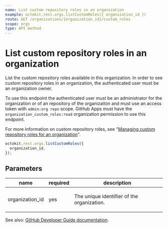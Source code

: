```yaml
---
name: List custom repository roles in an organization
example: octokit.rest.orgs.listCustomRoles({ organization_id })
route: GET /organizations/{organization_id}/custom_roles
scope: orgs
type: API method
---
```


# List custom repository roles in an organization

List the custom repository roles available in this organization. In order to see custom
repository roles in an organization, the authenticated user must be an organization owner.

To use this endpoint the authenticated user must be an administrator for the organization or of an repository of the organizaiton and must use an access token with `admin:org repo` scope.
GitHub Apps must have the `organization_custom_roles:read` organization permission to use this endpoint.

For more information on custom repository roles, see "[Managing custom repository roles for an organization](https://docs.github.com/enterprise-cloud@latest//organizations/managing-peoples-access-to-your-organization-with-roles/managing-custom-repository-roles-for-an-organization)".

```js
octokit.rest.orgs.listCustomRoles({
  organization_id,
});
```

## Parameters

<table>
  <thead>
    <tr>
      <th>name</th>
      <th>required</th>
      <th>description</th>
    </tr>
  </thead>
  <tbody>
    <tr><td>organization_id</td><td>yes</td><td>

The unique identifier of the organization.

</td></tr>
  </tbody>
</table>

See also: [GitHub Developer Guide documentation](https://docs.github.com/enterprise-cloud@latest//rest/reference/orgs#list-custom-repository-roles-in-an-organization).
